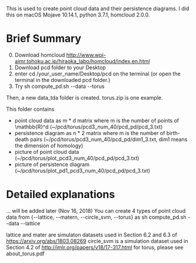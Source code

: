 This is used to create point cloud data and their persistence diagrams.
I did this on macOS Mojave 10.14.1, python 3.7.1, homcloud 2.0.0.

# Brief Summary
0. Download homcloud http://www.wpi-aimr.tohoku.ac.jp/hiraoka_labo/homcloud/index.en.html
1. Download pcd folder to your Desktop
2. enter cd /your_user_name/Desktop/pcd on the terminal
   (or open the terminal in the downloaded pcd folder.)
3. Try sh compute_pd.sh --data --torus 

Then, a new data_tda folder is created. 
torus.zip is one example.

This folder contains 
- point cloud data as m * d matrix where m is the number of points of \mathbb{R}^d
  (~/pcd/torus/pcd3_num_40/pcd_pd/pcd_3.txt)
- persistence diagram as n * 2 matrix where m is the number of birth-death pairs
  (~/pcd/torus/pcd3_num_40/pcd_pd/dim1_3.txt, dim1 means the dimension of homology)
- picture of point cloud data
  (~/pcd/torus/plot_pcd3_num_40/pcd_pd/pcd_3.txt)
- picture of persistence diagram
  (~/pcd/torus/plot_pd1_pcd3_num_40/pcd_pd/pcd_3.txt)

# Detailed explanations
... will be added later (Nov 16, 2018)
You can create 4 types of point cloud data from {--lattice, --matern, --circle_svm, --torus} as 
sh compute_pd.sh --data --lattice

lattice and mater are simulaton datasets used in Section 6.2 and 6.3 of https://arxiv.org/abs/1803.08269
circle_svm is a simulation dataset used in Section 4.2 of http://jmlr.org/papers/v18/17-317.html
for torus, please see about_torus.pdf
